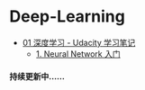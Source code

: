# Deep-Learning
- [01 深度学习 - Udacity 学习笔记](https://github.com/Coder-AndyLee/Deep-Learning/tree/master/%E6%B7%B1%E5%BA%A6%E5%AD%A6%E4%B9%A0%20-%20Udacity)
	- [1. Neural Network 入门](https://github.com/Coder-AndyLee/Deep-Learning/blob/master/%E6%B7%B1%E5%BA%A6%E5%AD%A6%E4%B9%A0%20-%20Udacity/1.%20Neural%20Network%20%E5%85%A5%E9%97%A8.md)

#### 持续更新中……

